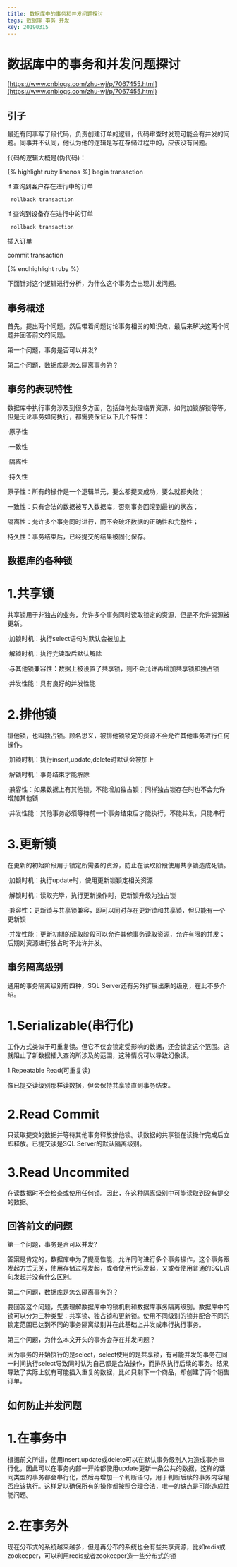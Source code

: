 ```yaml
---
title: 数据库中的事务和并发问题探讨
tags: 数据库 事务 并发
key: 20190315
---
```


**数据库中的事务和并发问题探讨**
==================

[https://www.cnblogs.com/zhu-wj/p/7067455.html](https://www.cnblogs.com/zhu-wj/p/7067455.html)

**引子**
------

最近有同事写了段代码，负责创建订单的逻辑，代码审查时发现可能会有并发的问题。同事并不认同，他认为他的逻辑是写在存储过程中的，应该没有问题。

代码的逻辑大概是(伪代码)：

{% highlight ruby linenos %}
begin transaction

if 查询到客户存在进行中的订单

     rollback transaction

if 查询到设备存在进行中的订单

     rollback transaction

插入订单

commit transaction

{% endhighlight ruby %}

下面针对这个逻辑进行分析，为什么这个事务会出现并发问题。

**事务概述**
--------

首先，提出两个问题，然后带着问题讨论事务相关的知识点，最后来解决这两个问题并回答前文的问题。

第一个问题，事务是否可以并发?

第二个问题，数据库是怎么隔离事务的？

**事务的表现特性**
-----------

数据库中执行事务涉及到很多方面，包括如何处理临界资源，如何加锁解锁等等。但是无论事务如何执行，都需要保证以下几个特性：

·原子性

·一致性

·隔离性

·持久性

原子性：所有的操作是一个逻辑单元，要么都提交成功，要么就都失败；

一致性：只有合法的数据被写入数据库，否则事务回滚到最初的状态；

隔离性：允许多个事务同时进行，而不会破坏数据的正确性和完整性；

持久性：事务结束后，已经提交的结果被固化保存。

**数据库的各种锁**
-----------

1.共享锁
========

共享锁用于非独占的业务，允许多个事务同时读取锁定的资源，但是不允许资源被更新。

·加锁时机：执行select语句时默认会被加上

·解锁时机：执行完读取后默认解除

·与其他锁兼容性：数据上被设置了共享锁，则不会允许再增加共享锁和独占锁

·并发性能：具有良好的并发性能

2.排他锁
========

排他锁，也叫独占锁。顾名思义，被排他锁锁定的资源不会允许其他事务进行任何操作。

·加锁时机：执行insert,update,delete时默认会被加上

·解锁时机：事务结束才能解除

·兼容性：如果数据上有其他锁，不能增加独占锁；同样独占锁存在时也不会允许增加其他锁

·并发性能：其他事务必须等待前一个事务结束后才能执行，不能并发，只能串行

3.更新锁
========

在更新的初始阶段用于锁定所需要的资源，防止在读取阶段使用共享锁造成死锁。

·加锁时机：执行update时，使用更新锁锁定相关资源

·解锁时机：读取完毕，执行更新操作时，更新锁升级为独占锁

·兼容性：更新锁与共享锁兼容，即可以同时存在更新锁和共享锁，但只能有一个更新锁

·并发性能：更新初期的读取阶段可以允许其他事务读取资源，允许有限的并发；后期对资源进行独占时不允许并发。

**事务隔离级别**
----------

通用的事务隔离级别有四种，SQL Server还有另外扩展出来的级别，在此不多介绍。

1.Serializable(串行化)
========

工作方式类似于可重复读。但它不仅会锁定受影响的数据，还会锁定这个范围。这就阻止了新数据插入查询所涉及的范围，这种情况可以导致幻像读。

1.Repeatable Read(可重复读)

像已提交读级别那样读数据，但会保持共享锁直到事务结束。

2.Read Commit
========

只读取提交的数据并等待其他事务释放排他锁。读数据的共享锁在读操作完成后立即释放。已提交读是SQL Server的默认隔离级别。

3.Read Uncommited
========

在读数据时不会检查或使用任何锁。因此，在这种隔离级别中可能读取到没有提交的数据。


**回答前文的问题**
-----------

第一个问题，事务是否可以并发?

答案是肯定的，数据库中为了提高性能，允许同时进行多个事务操作，这个事务跟发起方式无关，使用存储过程发起，或者使用代码发起，又或者使用普通的SQL语句发起并没有什么区别。

第二个问题，数据库是怎么隔离事务的？

要回答这个问题，先要理解数据库中的锁机制和数据库事务隔离级别。数据库中的锁可以分为三种类型：共享锁、独占锁和更新锁。使用不同级别的锁并配合不同的锁定范围已达到不同的事务隔离级别并在此基础上并发或串行执行事务。

第三个问题，为什么本文开头的事务会存在并发问题？

因为事务的开始执行的是select，select使用的是共享锁，有可能并发的事务在同一时间执行select导致同时认为自己都是合法操作，而排队执行后续的事务。结果导致了实际上就有可能插入重复的数据，比如只剩下一个商品，却创建了两个销售订单。

**如何防止并发问题**
------------

1.在事务中
========

根据前文所讲，使用insert,update或delete可以在默认事务级别人为造成事务串行化，因此可以在事务内部一开始都使用update更新一条公共的数据，这样的话同类型的事务都会串行化，然后再增加一个判断语句，用于判断后续的事务内容是否应该执行。这样足以确保所有的操作都按照合理合法，唯一的缺点是可能造成性能问题。

2.在事务外
========

现在分布式的系统越来越多，但是再分布的系统也会有些共享资源，比如redis或zookeeper，可以利用redis或者zookeeper造一些分布式的锁